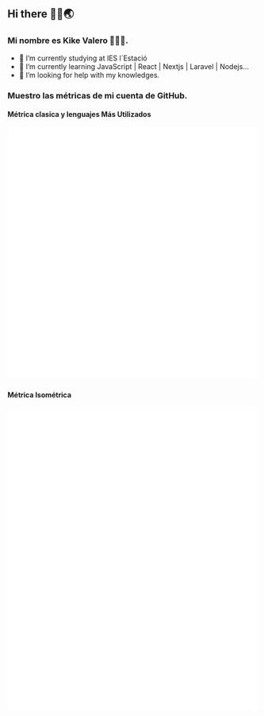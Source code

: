 ## Hi there 👋🏽🌏

### Mi nombre es Kike Valero 🧑🏽‍💻.

- 🔭 I’m currently studying at IES l´Estació
- 🌱 I’m currently learning JavaScript | React | Nextjs | Laravel | Nodejs...
- 🤔 I’m looking for help with my knowledges.

### Muestro las métricas de mi cuenta de GitHub.

#### Métrica clasica y lenguajes Más Utilizados

![Metrics](./metrics.plugin.languages.svg?unique=3)

#### Métrica Isométrica

![Metrics](./metrics.plugin.isocalendar.svg?unique=2)







